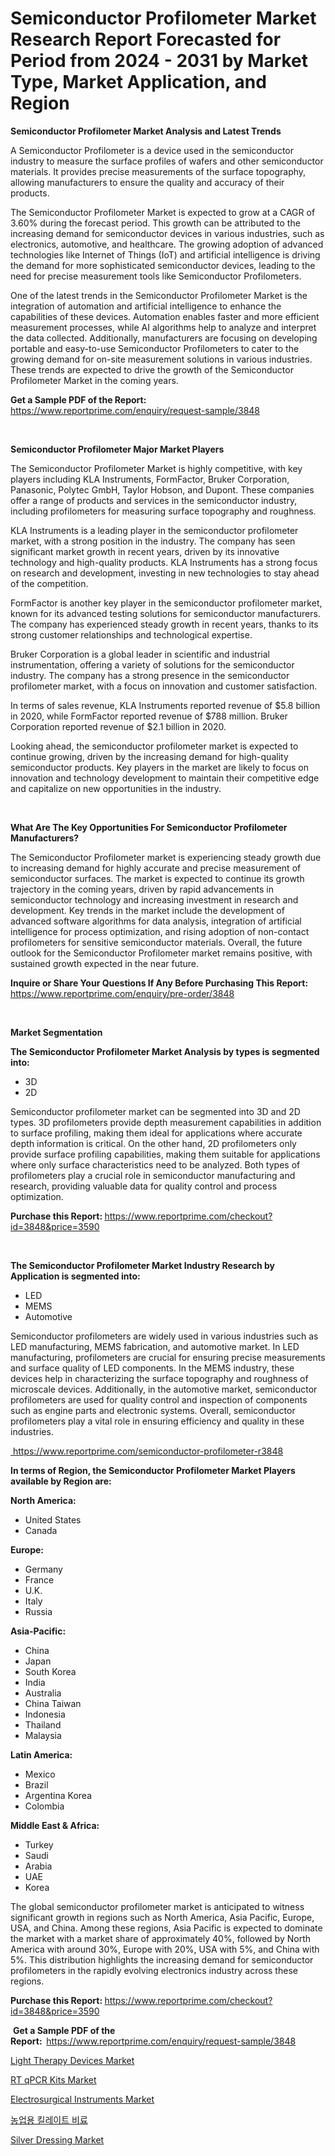 <p><h1>Semiconductor Profilometer Market Research Report Forecasted for Period from 2024 -  2031 by Market Type, Market Application, and Region</h1></p><p><strong>Semiconductor Profilometer Market Analysis and Latest Trends</strong></p>
<p><p>A Semiconductor Profilometer is a device used in the semiconductor industry to measure the surface profiles of wafers and other semiconductor materials. It provides precise measurements of the surface topography, allowing manufacturers to ensure the quality and accuracy of their products.</p><p>The Semiconductor Profilometer Market is expected to grow at a CAGR of 3.60% during the forecast period. This growth can be attributed to the increasing demand for semiconductor devices in various industries, such as electronics, automotive, and healthcare. The growing adoption of advanced technologies like Internet of Things (IoT) and artificial intelligence is driving the demand for more sophisticated semiconductor devices, leading to the need for precise measurement tools like Semiconductor Profilometers.</p><p>One of the latest trends in the Semiconductor Profilometer Market is the integration of automation and artificial intelligence to enhance the capabilities of these devices. Automation enables faster and more efficient measurement processes, while AI algorithms help to analyze and interpret the data collected. Additionally, manufacturers are focusing on developing portable and easy-to-use Semiconductor Profilometers to cater to the growing demand for on-site measurement solutions in various industries. These trends are expected to drive the growth of the Semiconductor Profilometer Market in the coming years.</p></p>
<p><strong>Get a Sample PDF of the Report:&nbsp;</strong> <a href="https://www.reportprime.com/enquiry/request-sample/3848">https://www.reportprime.com/enquiry/request-sample/3848</a></p>
<p>&nbsp;</p>
<p><strong>Semiconductor Profilometer Major Market Players</strong></p>
<p><p>The Semiconductor Profilometer Market is highly competitive, with key players including KLA Instruments, FormFactor, Bruker Corporation, Panasonic, Polytec GmbH, Taylor Hobson, and Dupont. These companies offer a range of products and services in the semiconductor industry, including profilometers for measuring surface topography and roughness.</p><p>KLA Instruments is a leading player in the semiconductor profilometer market, with a strong position in the industry. The company has seen significant market growth in recent years, driven by its innovative technology and high-quality products. KLA Instruments has a strong focus on research and development, investing in new technologies to stay ahead of the competition.</p><p>FormFactor is another key player in the semiconductor profilometer market, known for its advanced testing solutions for semiconductor manufacturers. The company has experienced steady growth in recent years, thanks to its strong customer relationships and technological expertise.</p><p>Bruker Corporation is a global leader in scientific and industrial instrumentation, offering a variety of solutions for the semiconductor industry. The company has a strong presence in the semiconductor profilometer market, with a focus on innovation and customer satisfaction.</p><p>In terms of sales revenue, KLA Instruments reported revenue of $5.8 billion in 2020, while FormFactor reported revenue of $788 million. Bruker Corporation reported revenue of $2.1 billion in 2020.</p><p>Looking ahead, the semiconductor profilometer market is expected to continue growing, driven by the increasing demand for high-quality semiconductor products. Key players in the market are likely to focus on innovation and technology development to maintain their competitive edge and capitalize on new opportunities in the industry.</p></p>
<p>&nbsp;</p>
<p><strong>What Are The Key Opportunities For Semiconductor Profilometer Manufacturers?</strong></p>
<p><p>The Semiconductor Profilometer market is experiencing steady growth due to increasing demand for highly accurate and precise measurement of semiconductor surfaces. The market is expected to continue its growth trajectory in the coming years, driven by rapid advancements in semiconductor technology and increasing investment in research and development. Key trends in the market include the development of advanced software algorithms for data analysis, integration of artificial intelligence for process optimization, and rising adoption of non-contact profilometers for sensitive semiconductor materials. Overall, the future outlook for the Semiconductor Profilometer market remains positive, with sustained growth expected in the near future.</p></p>
<p><strong>Inquire or Share Your Questions If Any Before Purchasing This Report:</strong> <a href="https://www.reportprime.com/enquiry/pre-order/3848">https://www.reportprime.com/enquiry/pre-order/3848</a></p>
<p>&nbsp;</p>
<p><strong>Market Segmentation</strong></p>
<p><strong>The Semiconductor Profilometer Market Analysis by types is segmented into:</strong></p>
<p><ul><li>3D</li><li>2D</li></ul></p>
<p><p>Semiconductor profilometer market can be segmented into 3D and 2D types. 3D profilometers provide depth measurement capabilities in addition to surface profiling, making them ideal for applications where accurate depth information is critical. On the other hand, 2D profilometers only provide surface profiling capabilities, making them suitable for applications where only surface characteristics need to be analyzed. Both types of profilometers play a crucial role in semiconductor manufacturing and research, providing valuable data for quality control and process optimization.</p></p>
<p><strong>Purchase this Report:&nbsp;</strong><a href="https://www.reportprime.com/checkout?id=3848&price=3590">https://www.reportprime.com/checkout?id=3848&price=3590</a></p>
<p>&nbsp;</p>
<p><strong>The Semiconductor Profilometer Market Industry Research by Application is segmented into:</strong></p>
<p><ul><li>LED</li><li>MEMS</li><li>Automotive</li></ul></p>
<p><p>Semiconductor profilometers are widely used in various industries such as LED manufacturing, MEMS fabrication, and automotive market. In LED manufacturing, profilometers are crucial for ensuring precise measurements and surface quality of LED components. In the MEMS industry, these devices help in characterizing the surface topography and roughness of microscale devices. Additionally, in the automotive market, semiconductor profilometers are used for quality control and inspection of components such as engine parts and electronic systems. Overall, semiconductor profilometers play a vital role in ensuring efficiency and quality in these industries.</p></p>
<p><a href="https://www.reportprime.com/semiconductor-profilometer-r3848">&nbsp;https://www.reportprime.com/semiconductor-profilometer-r3848</a></p>
<p><strong>In terms of Region, the Semiconductor Profilometer Market Players available by Region are:</strong></p>
<p>
    <p> <strong> North America: </strong>
        <ul>
            <li>United States</li>
            <li>Canada</li>
        </ul>
        </p> 
    <p> <strong> Europe: </strong>
        <ul>
            <li>Germany</li>
            <li>France</li>
            <li>U.K.</li>
            <li>Italy</li>
            <li>Russia</li>
        </ul>
        </p> 
    <p> <strong> Asia-Pacific: </strong>
        <ul>
            <li>China</li>
            <li>Japan</li>
            <li>South Korea</li>
            <li>India</li>
            <li>Australia</li>
            <li>China Taiwan</li>
            <li>Indonesia</li>
            <li>Thailand</li>
            <li>Malaysia</li>
        </ul>
        </p> 
    <p> <strong> Latin America: </strong>
        <ul>
            <li>Mexico</li>
            <li>Brazil</li>
            <li>Argentina Korea</li>
            <li>Colombia</li>
        </ul>
        </p> 
    <p> <strong> Middle East & Africa: </strong>
        <ul>
            <li>Turkey</li>
            <li>Saudi</li>
            <li>Arabia</li>
            <li>UAE</li>
            <li>Korea</li>
        </ul>
    </p>
    </p>
<p><p>The global semiconductor profilometer market is anticipated to witness significant growth in regions such as North America, Asia Pacific, Europe, USA, and China. Among these regions, Asia Pacific is expected to dominate the market with a market share of approximately 40%, followed by North America with around 30%, Europe with 20%, USA with 5%, and China with 5%. This distribution highlights the increasing demand for semiconductor profilometers in the rapidly evolving electronics industry across these regions.</p></p>
<p><strong>Purchase this Report: </strong><a href="https://www.reportprime.com/checkout?id=3848&price=3590">https://www.reportprime.com/checkout?id=3848&price=3590</a></p>
<p>&nbsp;<strong>Get a Sample PDF of the Report:&nbsp;&nbsp;</strong><a href="https://www.reportprime.com/enquiry/request-sample/3848">https://www.reportprime.com/enquiry/request-sample/3848</a></p>
<p><strong></strong></p>
<p><p><a href="https://medium.com/@lottierunte1948/strategic-insights-into-global-light-therapy-devices-market-trends-2024-2031-covered-in-171-ffc171ac7055">Light Therapy Devices Market</a></p><p><a href="https://medium.com/@jacobwilkins67/rt-qpcr-kits-market-size-growth-trends-statistics-forecasts-2024-2031-c6789c05926b">RT qPCR Kits Market</a></p><p><a href="https://medium.com/@tiannaorton6767/global-electrosurgical-instruments-market-analysis-trends-forecasts-and-growth-opportunities-5b00163c4140">Electrosurgical Instruments Market</a></p><p><a href="https://github.com/giancarlo642004/Market-Research-Report-List-3/blob/main/6202116103556.md">농업용 킬레이트 비료</a></p><p><a href="https://medium.com/@erinveum/silver-dressing-market-industry-trends-and-forecast-for-period-from-2024-to-2031-8cda396f925f">Silver Dressing Market</a></p></p>